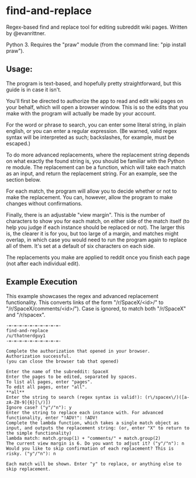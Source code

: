 # find-and-replace
 Regex-based find and replace tool for editing subreddit wiki pages. Written by @evanrittner.
 
Python 3. Requires the "praw" module (from the command line: "pip install praw").

## Usage:

The program is text-based, and hopefully pretty straightforward, but this guide is in case it isn't. 

You'll first be directed to authorize the app to read and edit wiki pages on your behalf, which will open a browser window. This is so the edits that you make with the program will actually be made by your account. 

For the word or phrase to search, you can enter some literal string, in plain english, or you can enter a regular expression. (Be warned, valid regex syntax will be interpreted as such; backslashes, for example, must be escaped.)

To do more advanced replacements, where the replacement string depends on what exactly the found string is, you should be familiar with the Python re module. The replacement can be a function, which will take each match as an input, and return the replacement string. For an example, see the section below.

For each match, the program will allow you to decide whether or not to make the replacement. You can, however, allow the program to make changes without confirmations.

Finally, there is an adjustable "view margin". This is the number of characters to show you for each match, on either side of the match itself (to help you judge if each instance should be replaced or not). The larger this is, the clearer it is for you, but too large of a margin, and matches might overlap, in which case you would need to run the program again to replace all of them. It's set at a default of six characters on each side.

The replacements you make are applied to reddit once you finish each page (not after each individual edit).


## Example Execution
This example showcases the regex and advanced replacement functionality. This converts links of the form "/r/SpaceX/\<id\>/" to "/r/SpaceX/comments/\<id\>/"). Case is ignored, to match both "/r/SpaceX" and "/r/spacex".

	-=-=-=-=-=-=-=-=-=-=-
	find-and-replace
	/u/thatnerdguy1
	-=-=-=-=-=-=-=-=-=-=-
	
	Complete the authorization that opened in your browser.
	Authorization successful.
	(you can close the browser tab that opened)
	
	Enter the name of the subreddit: SpaceX
	Enter the pages to be edited, separated by spaces.
	To list all pages, enter "pages".
	To edit all pages, enter "all".
	**all**
	Enter the string to search (regex syntax is valid!): (r\/spacex\/)([a-zA-Z0-9]{6}[\/)])
	Ignore case? ("y"/"n"): y
	Enter the string to replace each instance with. For advanced functionality, enter "!ADV!": !ADV!
	Complete the lambda function, which takes a single match object as input, and outputs the replacement string: (or, enter "X" to return to the simple functionality)
	lambda match: match.group(1) + "comments/" + match.group(2)
	The current view margin is 6. Do you want to adjust it? ("y"/"n"): n
	Would you like to skip confirmation of each replacement? This is risky. ("y"/"n"): n
	
	Each match will be shown. Enter "y" to replace, or anything else to skip replacement.
